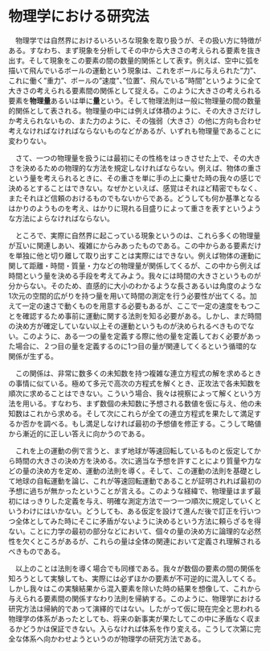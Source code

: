 
# 物理学における研究法

　物理学では自然界におけるいろいろな現象を取り扱うが、その扱い方に特徴がある。すなわち、まず現象を分析してその中から大きさの考えられる要素を抜き出す。そして現象をこの要素の間の数量的関係として表す。例えば、空中に弧を描いて飛んでいるボールの運動という現象は、これをボールに与えられた”力”、これに働く”重力”、ボールの”速度”、”位置”、飛んでいる”時間”というように全て大きさの考えられる要素間の関係として捉える。このように大きさの考えられる要素を**物理量**あるいは単に**量**という。そして物理法則は一般に物理量の間の数量的関係として表される。物理量の中には例えば体積のように、その大きさだけしか考えられないもの、また力のように、その強弱（大きさ）の他に方向も合わせ考えなければなければならないものなどがあるが、いずれも物理量であることに変わりない。

　さて、一つの物理量を扱うには最初にその性格をはっきさせた上で、その大きさを決めるための物理的な方法を規定しなければならない。例えば、物体の重さという量を考えられるときに、その重さを単に手の上に乗せた時の我々の感じで決めるとすることはできない。なぜかといえば、感覚はそれほど精密でもなく、またそれほど信頼のおけるものでもないからである。どうしても何か基準となるはかりのようものを考え、はかりに現れる目盛りによって重さを表すというような方法によらなければならない。

　ところで、実際に自然界に起こっている現象というのは、これら多くの物理量が互いに関連しあい、複雑にからみあったものである。この中からある要素だけを単独に他と切り離して取り出すことは実際にはできない。例えば物体の運動に関して距離・時間・質量・力などの物理量が関係してくるが、この中から例えば時間という量を決める手段を考えてみよう。我々には時間の大きさというものが分からない。そのため、直感的に大小のわかるような長さあるいは角度のような1次元の空間的広がりを持つ量を用いて時間の測定を行う必要性が出てくる。加えて一定の速さで動くものを用意する必要もあるが、ここで一定の速度をもつことを確認するため事前に運動に関する法則を知る必要がある。しかし、まだ時間の決め方が確定していない以上その運動というものが決められるべきものでない。このように、ある一つの量を定義する際に他の量を定義しておく必要があった場合に、２つ目の量を定義するのに1つ目の量が関連してくるという循環的な関係が生ずる。

　この関係は、非常に数多くの未知数を持つ複雑な連立方程式の解を求めるときの事情に似ている。極めて多元で高次の方程式を解くとき、正攻法で各未知数を順次に求めることはできない。こういう場合、我々は視察によって解くという方法を用いる。すなわち、まず数個の未知数に予想される数値を仮に与え、他の未知数はこれから求める。そして次にこれらが全ての連立方程式を果たして満足するか否かを調べる。もし満足しなければ最初の予想値を修正する。こうして略値から漸近的に正しい答えに向かうのである。

　これを上の運動の例で言うと、まず地球が等速回転しているものと仮定してから時間の大きさの決め方を決める。次に適当な予想を許すことにより質量や力などの量の決め方を定め、運動の法則を導く。そして、この運動の法則を基礎として地球の自転運動を論じ、これが等速回転運動であることが証明されれば最初の予想に過ちが無かったということが言える。このような経緯で、物理量はまず最初にはっきりした定義を与え、明確な測定方法で一つ一つ順次に規定していくというわけにはいかない。どうしても、ある仮定を設けて進んだ後で訂正を行いつつ全体としてみた時にそこに矛盾がないように決めるという方法に頼らざるを得ない。ことに力学の最初の部分などにおいて、個々の量の決め方に論理的な必然性を欠くところがあるが、これらの量は全体の関連において定義され理解されるべきものである。

　以上のことは法則を導く場合でも同様である。我々が数個の要素の間の関係を知ろうとして実験しても、実際には必ずほかの要素が不可逆的に混入してくる。しかし我々はこの実験結果から混入要素を除いた時の結果を想像して、これから与えられる要素間の関係すなわり法則を帰納する。このように、物理学における研究方法は帰納的であって演繹的ではない。したがって仮に現在完全と思われる物理学の体系があったとしても、将来の新事実が果たしてこの中に矛盾なく収まるかどうかは保証できない。入らなければ体系を作り変える。こうして次第に完全な体系へ向かわせようというのが物理学の研究方法である。
